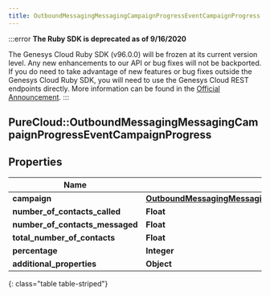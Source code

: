 ```yaml
---
title: OutboundMessagingMessagingCampaignProgressEventCampaignProgress
---
```


:::error
**The Ruby SDK is deprecated as of 9/16/2020**

The Genesys Cloud Ruby SDK (v96.0.0) will be frozen at its current version level. Any new enhancements to our API or bug fixes will not be backported. If you do need to take advantage of new features or bug fixes outside the Genesys Cloud Ruby SDK, you will need to use the Genesys Cloud REST endpoints directly. More information can be found in the [Official Announcement](https://developer.mypurecloud.com/forum/t/announcement-genesys-cloud-ruby-sdk-end-of-life/8850).
:::


## PureCloud::OutboundMessagingMessagingCampaignProgressEventCampaignProgress

## Properties

|Name | Type | Description | Notes|
|------------ | ------------- | ------------- | -------------|
| **campaign** | [**OutboundMessagingMessagingCampaignProgressEventUriReference**](OutboundMessagingMessagingCampaignProgressEventUriReference.html) |  | [optional] |
| **number_of_contacts_called** | **Float** |  | [optional] |
| **number_of_contacts_messaged** | **Float** |  | [optional] |
| **total_number_of_contacts** | **Float** |  | [optional] |
| **percentage** | **Integer** |  | [optional] |
| **additional_properties** | **Object** |  | [optional] |
{: class="table table-striped"}


